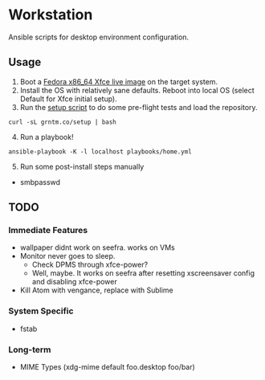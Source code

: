 Workstation
===========

Ansible scripts for desktop environment configuration.

## Usage
1) Boot a [Fedora x86_64 Xfce live image](https://spins.fedoraproject.org/xfce/download/index.html) on the target system.
2) Install the OS with relatively sane defaults. Reboot into local OS (select Default for Xfce initial setup).
3) Run the [setup script](https://github.com/cohoe/workstation/blob/master/scripts/setup-fedora.sh) to do some pre-flight tests and load the repository.
```
curl -sL grntm.co/setup | bash
```
4) Run a playbook!
```
ansible-playbook -K -l localhost playbooks/home.yml
```

5) Run some post-install steps manually
* smbpasswd

## TODO
### Immediate Features
* wallpaper didnt work on seefra. works on VMs
* Monitor never goes to sleep. 
  * Check DPMS through xfce-power?
  * Well, maybe. It works on seefra after resetting xscreensaver config and disabling xfce-power
* Kill Atom with vengance, replace with Sublime

### System Specific
* fstab

### Long-term
* MIME Types (xdg-mime default foo.desktop foo/bar)
